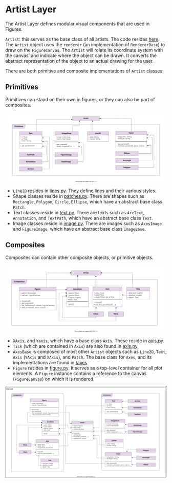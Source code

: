 # Artist Layer

The Artist Layer defines modular visual components that are used in Figures.

`Artist`: this serves as the base class of all artists. The code resides [here](https://github.com/matplotlib/matplotlib/blob/master/lib/matplotlib/artist.py). The `Artist` object uses the `renderer` (an implementation of `RendererBase`) to draw on the `FigureCanvas`. The `Artist` will relate its coordinate system with the canvas’ and indicate where the object can be drawn. It converts the abstract representation of the object to an actual drawing for the user. 

There are both primitive and composite implementations of `Artist` classes.

## Primitives

Primitives can stand on their own in figures, or they can also be part of composites.

![Artist Layer UML - Primitives](./img/UML_Artist_Layer_Primitive.svg)

- `Line2D` resides in [lines.py](https://github.com/matplotlib/matplotlib/blob/master/lib/matplotlib/lines.py). They define lines and their various styles.
- Shape classes reside in [patches.py](https://github.com/matplotlib/matplotlib/blob/master/lib/matplotlib/patches.py). There are shapes such as `Rectangle`, `Polygon`, `Circle`, `Ellipse`, which have an abstract base class `Patch`.
- Text classes reside in [text.py](https://github.com/matplotlib/matplotlib/blob/master/lib/matplotlib/text.py). There are texts such as `ArcText`, `Annotation`, and `TextPath`, which have an abstract base class `Text`.
- Image classes reside in [image.py](https://github.com/matplotlib/matplotlib/blob/master/lib/matplotlib/image.py). There are images such as `AxesImage` and `FigureImage`, which have an abstract base class `ImageBase`.

## Composites

Composites can contain other composite objects, or primitive objects.

![Artist Layer UML - Composite](./img/UML_Artist_Layer_Composite.svg)

- `XAxis`, and `Yaxis`, which have a base class `Axis`. These reside in [axis.py](https://github.com/matplotlib/matplotlib/blob/master/lib/matplotlib/axis.py).
- `Tick` (which are contained in `Axis`) are also found in [axis.py](https://github.com/matplotlib/matplotlib/blob/master/lib/matplotlib/axis.py).
- `AxesBase` is composed of most other `Artist` objects such as `Line2D`, `Text`, `Axis` (`YAxis` and `XAxis`), and `Patch`. The base class for `Axes`, and its implementations are found in [/axes](https://github.com/matplotlib/matplotlib/blob/master/lib/matplotlib/axes)
- `Figure` resides in [figure.py](https://github.com/matplotlib/matplotlib/blob/master/lib/matplotlib/figure.py). It serves as a top-level container for all plot elements. A `Figure` instance contains a reference to the canvas (`FigureCanvas`) on which it is rendered.

![Artist Layer UML](./img/UML_Artist_Layer.svg)
